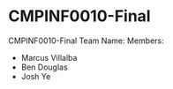 # CMPINF0010-Final
CMPINF0010-Final
Team Name: 
Members:
* Marcus Villalba 
* Ben Douglas
* Josh Ye
